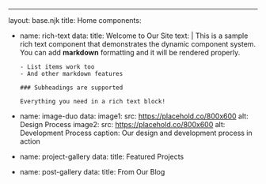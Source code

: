 ---
layout: base.njk
title: Home
components:
  - name: rich-text
    data:
      title: Welcome to Our Site
      text: |
        This is a sample rich text component that demonstrates the dynamic component system.
        You can add **markdown** formatting and it will be rendered properly.

        - List items work too
        - And other markdown features
        
        ### Subheadings are supported
        
        Everything you need in a rich text block!
  
  - name: image-duo
    data:
      image1:
        src: https://placehold.co/800x600
        alt: Design Process
      image2:
        src: https://placehold.co/800x600
        alt: Development Process
      caption: Our design and development process in action
  
  - name: project-gallery
    data:
      title: Featured Projects
  
  - name: post-gallery
    data:
      title: From Our Blog